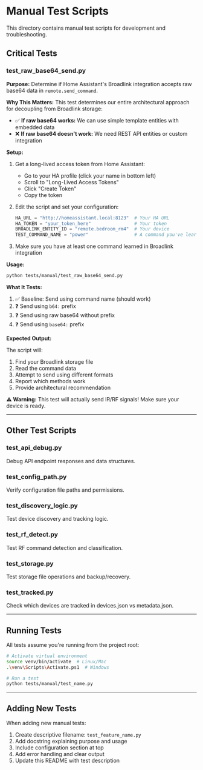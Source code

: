# Manual Test Scripts

This directory contains manual test scripts for development and troubleshooting.

## Critical Tests

### test_raw_base64_send.py

**Purpose:** Determine if Home Assistant's Broadlink integration accepts raw base64 data in `remote.send_command`.

**Why This Matters:** This test determines our entire architectural approach for decoupling from Broadlink storage:
- ✅ **If raw base64 works:** We can use simple template entities with embedded data
- ❌ **If raw base64 doesn't work:** We need REST API entities or custom integration

**Setup:**

1. Get a long-lived access token from Home Assistant:
   - Go to your HA profile (click your name in bottom left)
   - Scroll to "Long-Lived Access Tokens"
   - Click "Create Token"
   - Copy the token

2. Edit the script and set your configuration:
   ```python
   HA_URL = "http://homeassistant.local:8123"  # Your HA URL
   HA_TOKEN = "your_token_here"                # Your token
   BROADLINK_ENTITY_ID = "remote.bedroom_rm4"  # Your device
   TEST_COMMAND_NAME = "power"                 # A command you've learned
   ```

3. Make sure you have at least one command learned in Broadlink integration

**Usage:**

```bash
python tests/manual/test_raw_base64_send.py
```

**What It Tests:**

1. ✅ Baseline: Send using command name (should work)
2. ❓ Send using `b64:` prefix
3. ❓ Send using raw base64 without prefix
4. ❓ Send using `base64:` prefix

**Expected Output:**

The script will:
1. Find your Broadlink storage file
2. Read the command data
3. Attempt to send using different formats
4. Report which methods work
5. Provide architectural recommendation

**⚠️ Warning:** This test will actually send IR/RF signals! Make sure your device is ready.

---

## Other Test Scripts

### test_api_debug.py
Debug API endpoint responses and data structures.

### test_config_path.py
Verify configuration file paths and permissions.

### test_discovery_logic.py
Test device discovery and tracking logic.

### test_rf_detect.py
Test RF command detection and classification.

### test_storage.py
Test storage file operations and backup/recovery.

### test_tracked.py
Check which devices are tracked in devices.json vs metadata.json.

---

## Running Tests

All tests assume you're running from the project root:

```bash
# Activate virtual environment
source venv/bin/activate  # Linux/Mac
.\venv\Scripts\Activate.ps1  # Windows

# Run a test
python tests/manual/test_name.py
```

---

## Adding New Tests

When adding new manual tests:

1. Create descriptive filename: `test_feature_name.py`
2. Add docstring explaining purpose and usage
3. Include configuration section at top
4. Add error handling and clear output
5. Update this README with test description
